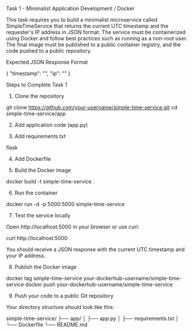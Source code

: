 Task 1 - Minimalist Application Development / Docker

This task requires you to build a minimalist microservice called SimpleTimeService that returns the current UTC timestamp and the requester's IP address in JSON format. The service must be containerized using Docker and follow best practices such as running as a non-root user. The final image must be published to a public container registry, and the code pushed to a public repository.

Expected JSON Response Format

{
  "timestamp": "<current date and time>",
  "ip": "<the IP address of the visitor>"
}

Steps to Complete Task 1

1. Clone the repository

git clone https://github.com/your-username/simple-time-service.git
cd simple-time-service/app

2. Add application code (app.py)

3. Add requirements.txt

flask

4. Add Dockerfile

5. Build the Docker image

docker build -t simple-time-service .

6. Run the container

docker run -d -p 5000:5000 simple-time-service

7. Test the service locally

Open http://localhost:5000 in your browser or use curl:

curl http://localhost:5000

You should receive a JSON response with the current UTC timestamp and your IP address.

8. Publish the Docker image

docker tag simple-time-service your-dockerhub-username/simple-time-service
docker push your-dockerhub-username/simple-time-service

9. Push your code to a public Git repository

Your directory structure should look like this:

simple-time-service/
├── app/
│   ├── app.py
│   ├── requirements.txt
│   └── Dockerfile
└── README.md
